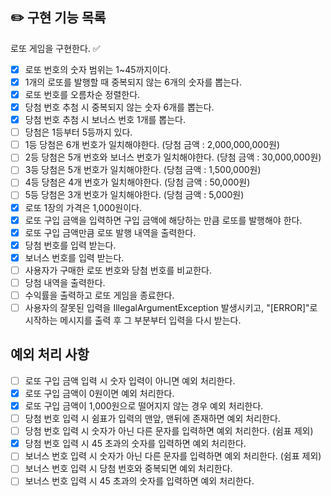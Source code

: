 ## ✏️ 구현 기능 목록

로또 게임을 구현한다. ✅

- [x] 로또 번호의 숫자 범위는 1~45까지이다.
- [x] 1개의 로또를 발행할 때 중복되지 않는 6개의 숫자를 뽑는다.
- [x] 로또 번호를 오름차순 정렬한다.
- [x] 당첨 번호 추첨 시 중복되지 않는 숫자 6개를 뽑는다.
- [x] 당첨 번호 추첨 시 보너스 번호 1개를 뽑는다.
- [ ] 당첨은 1등부터 5등까지 있다.
- [ ] 1등 당첨은 6개 번호가 일치해야한다. (당첨 금액 : 2,000,000,000원)
- [ ] 2등 당첨은 5개 번호와 보너스 번호가 일치해야한다. (당첨 금액 : 30,000,000원)
- [ ] 3등 당첨은 5개 번호가 일치해야한다. (당첨 금액 : 1,500,000원)
- [ ] 4등 당첨은 4개 번호가 일치해야한다. (당첨 금액 : 50,000원)
- [ ] 5등 당첨은 3개 번호가 일치해야한다. (당첨 금액 : 5,000원)
- [x] 로또 1장의 가격은 1,000원이다.
- [x] 로또 구입 금액을 입력하면 구입 금액에 해당하는 만큼 로또를 발행해야 한다.
- [x] 로또 구입 금액만큼 로또 발행 내역을 출력한다.
- [x] 당첨 번호를 입력 받는다.
- [x] 보너스 번호를 입력 받는다.
- [ ] 사용자가 구매한 로또 번호와 당첨 번호를 비교한다.
- [ ] 당첨 내역을 출력한다.
- [ ] 수익률을 출력하고 로또 게임을 종료한다.
- [ ] 사용자의 잘못된 입력을 IllegalArgumentException 발생시키고, "[ERROR]"로 시작하는 메시지를 출력 후 그 부분부터 입력을 다시 받는다.

## 예외 처리 사항
- [ ] 로또 구입 금액 입력 시 숫자 입력이 아니면 예외 처리한다.
- [x] 로또 구입 금액이 0원이면 예외 처리한다.
- [x] 로또 구입 금액이 1,000원으로 떨어지지 않는 경우 예외 처리한다.
- [ ] 당첨 번호 입력 시 쉼표가 입력의 맨앞, 맨뒤에 존재하면 예외 처리한다.
- [ ] 당첨 번호 입력 시 숫자가 아닌 다른 문자를 입력하면 예외 처리한다. (쉼표 제외)
- [x] 당첨 번호 입력 시 45 초과의 숫자를 입력하면 예외 처리한다.
- [ ] 보너스 번호 입력 시 숫자가 아닌 다른 문자를 입력하면 예외 처리한다. (쉼표 제외)
- [ ] 보너스 번호 입력 시 당첨 번호와 중복되면 예외 처리한다.
- [ ] 보너스 번호 입력 시 45 초과의 숫자를 입력하면 예외 처리한다.